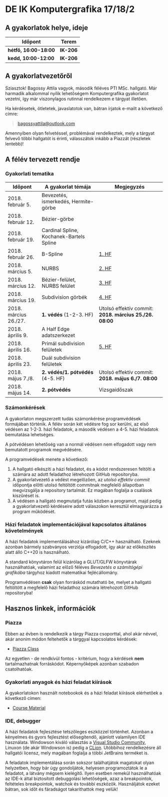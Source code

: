 #  DE IK Komputergrafika 17/18/2

## A gyakorlatok helye, ideje

| Időpont                | Terem      |
|------------------------|------------|
| **hétfő, 16:00-18:00** | **IK-206** |
| **kedd, 10:00-12:00**  | **IK-206** |

## A gyakorlatvezetőről

Sziasztok! Bagossy Attila vagyok, második féléves PTI MSc. hallgató. Már harmadik alkalommal nyílik lehetőségem Komputergrafika gyakorlatot vezetni, így már viszonylagos rutinnal rendelkezem e tárgyat illetően.

Ha kérdésetek, ötletetek, javaslatotok van, bátran írjatok e-mailt a következő címre:

> bagossyattila@outlook.com

Amennyiben olyan felvetéssel, problémával rendelkeztek, mely a tárgyat felvevő többi hallgatót is érinti, válasszátok inkább a Piazzát (részletek lentebb)!

## A félév tervezett rendje

### Gyakorlati tematika

| Időpont               | A gyakorlat témája                       | Megjegyzés |
|-----------------------|------------------------------------------|------------|
| 2018. február 5.      | Bevezetés, ismerkedés, Hermite-görbe     | |
| 2018. február 12.     | Bézier-görbe                             | |
| 2018. február 19.     | Cardinal Spline, Kochanek-Bartels Spline | |
| 2018. február 26.     | B-Spline                                 | [1. HF](http://nbviewer.jupyter.org/github/kompgraf/course-material/blob/master/notebooks/hf-01-zart-b-spline/hf-01-zart-b-spline.ipynb) |
| 2018. március 5.      | NURBS                                    | [2. HF](http://nbviewer.jupyter.org/github/kompgraf/course-material/blob/master/notebooks/hf-02-nurbs/hf-02-nurbs.ipynb) |
| 2018. március 12.     | Bézier-felület, NURBS felület            | [3. HF](http://nbviewer.jupyter.org/github/kompgraf/course-material/blob/master/notebooks/hf-03-bezier-felulet/hf-03-bezier-felulet.ipynb) |
| 2018. március 19.     | Subdivision görbék                       | [4. HF](http://nbviewer.jupyter.org/github/kompgraf/course-material/blob/master/notebooks/hf-04-subdivision-gorbe/hf-04-subdivision-gorbe.ipynb) |
| 2018. március 26./27. | **1. védés** (1-2-3. HF)                 | Utolsó effektív commit: **2018. március 25./26. 08:00** |
| 2018. április 9.      | A Half Edge adatszerkezet                | |
| 2018. április 16.     | Primál subdivision felületek             | [5. HF](http://nbviewer.jupyter.org/github/kompgraf/course-material/blob/master/notebooks/hf-05-loop-subdivision/hf-05-loop-subdivision.ipynb) |
| 2018. április 23.     | Duál subdivision felületek               | |
| 2018. május 7./8.     | **2. védés/1. pótvédés** (4-5. HF)       | Utolsó effektív commit: **2018. május 6./7. 08:00** |
| 2018. május 14.       | **2. pótvédés**                          | Vizsgaidőszak |

### Számonkérések
  
A gyakorlaton megszerzett tudás számonkérése programvédések formájában történik. A félév során két védésre fog sor kerülni, az első védésen az 1-2-3. házi feladatok, a második védésen a 4-5. házi feladatok bemutatása lehetséges.

A pótvédésen lehetőség van a normál védésen nem elfogadott vagy nem bemutatott programok megvédésére.

A programvédések menete a következő:

  1. A hallgató elkészíti a házi feladatot, és a kódot rendszeresen feltölti a számára az adott feladathoz létrehozott GitHub repositoryba.
  1. A gyakorlatvezető a védést megelőzően, az *utolsó effektív commit* időpontja előtti utolsó feltöltött commitnak megfelelő állapotban megvizsgálja a repository tartalmát. Ez magában foglalja a csalások kiszűrését is.
  1. A védésen a hallgató megmutatja futás közben a programot, majd pedig a gyakorlatvezető kérdéseire adott válaszokon keresztül elmagyarázza a program működését.

### Házi feladatok implementációjával kapcsolatos általános követelmények

A házi feladatok implementálásához kizárólag C/C++ használható. Ezeknek azonban bármely szabványos verziója elfogadott, így akár az előkészítés alatt álló C++20 is használható.

A standard könyvtáron felül kizárólag a GLUT/GLFW könyvtárak használhatóak, valamint az előző féléves *Bevezetés a számítógépi grafikába* tárgyhoz kiadott matematikai fejlécállomány.

Programvédésen **csak** olyan forráskód mutatható be, melyet a hallgató feltöltött a megfelelő házi feladathoz számára létrehozott GitHub repositoryba!

## Hasznos linkek, információk

### Piazza

Ebben az évben is rendelkezik a tárgy Piazza csoporttal, ahol akár névvel, akár anonim módon feltehetők a tárggyal kapcsolatos kérdések:

  * [Piazza Class](https://piazza.com/class/jd0lyizj4eutc)

Az egyetlen - de rendkívül fontos - kritérium, hogy a kérdések **nem** tartalmazhatnak forráskódot. Képernyőképek azonban szabadon csatolhatóak.

### Gyakorlati anyagok és házi feladat kiírások

A gyakorlatokon használt notebookok és a házi feladat kiírások elérhetőek a következő címen:

  * [Course Material](http://nbviewer.jupyter.org/github/kompgraf/course-material/tree/master/notebooks/)

### IDE, debugger

A házi feladatok fejlesztése tetszőleges eszközzel történhet. Azonban a kényelmes és gyors fejlesztést elősegítendő, ajánlott valamilyen IDE használata. Windowson kiváló választás a [Visual Studio Community](https://www.visualstudio.com/vs/community/), Linuxon (de akár Windowson is) pedig a [CLion](https://www.jetbrains.com/clion/). Utóbbihoz rendelkezésre áll hallgatói licensz, mely magában foglalja a többi JetBrains terméket is.

A feladatok implementálása során sokszor találhatjátok magatokat olyan helyzetben, hogy bár úgy gondoljátok, helyesen programoztátok le a feladatot, a látvány mégsem kielégítő. Ilyen esetben remekül használhatóak az IDE-k által biztosított debuggolási lehetőségek, azaz a breakpointok, feltételes breakpointok, watchok és további eszközök. Használjátok ezeket bátran, sok időt és fáradságot takaríthattok meg velük!
